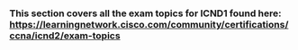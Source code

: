 ### This section covers all the exam topics for ICND1 found here: https://learningnetwork.cisco.com/community/certifications/ccna/icnd2/exam-topics
